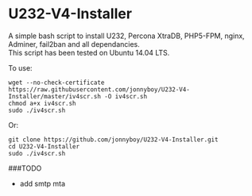 U232-V4-Installer
==============

A simple bash script to install U232, Percona XtraDB, PHP5-FPM, nginx, Adminer, fail2ban and all dependancies.  
This script has been tested on Ubuntu 14.04 LTS.

To use:

```
wget --no-check-certificate https://raw.githubusercontent.com/jonnyboy/U232-V4-Installer/master/iv4scr.sh -O iv4scr.sh
chmod a+x iv4scr.sh
sudo ./iv4scr.sh
```
Or:

```
git clone https://github.com/jonnyboy/U232-V4-Installer.git
cd U232-V4-Installer
sudo ./iv4scr.sh
```

###TODO  
* add smtp mta
